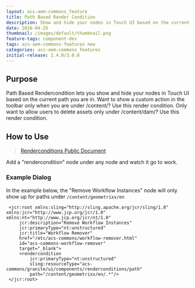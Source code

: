 ```yaml
---
layout: acs-aem-commons_feature
title: Path Based Render Condition
description: Show and hide your nodes in Touch UI based on the current path.
date: 2016-04-25
thumbnail: /images/default/thumbnail.png
feature-tags: component-dev
tags: acs-aem-commons-features new
categories: acs-aem-commons features
initial-release: 2.4.0/3.0.0
---
```


## Purpose

Path Based Rendercondition lets you show and hide your nodes in Touch UI based on the current path you are in.
Want to show a custom action in the toolbar only when you are under /content/<mysite>? Use this render condition.
Only want to allow users to delete assets only under /content/dam/<myassets>? Use this render condition.

## How to Use

>[Renderconditions Public Document](https://docs.adobe.com/docs/en/aem/6-1/ref/granite-ui/api/jcr_root/libs/granite/ui/components/foundation/rendercondition.html)

Add a "rendercondition" node under any node and watch it go to work.


### Example Dialog

In the example below, the "Remove Workflow Instances" node will only show up for paths under `/content/geometrixx/en`

```<?xml version="1.0" encoding="UTF-8"?>
 <jcr:root xmlns:sling="http://sling.apache.org/jcr/sling/1.0" xmlns:jcr="http://www.jcp.org/jcr/1.0" xmlns:nt="http://www.jcp.org/jcr/nt/1.0"
     jcr:description="Remove Workflow Instances"
     jcr:primaryType="nt:unstructured"
     jcr:title="Workflow Remover"
     href="/etc/acs-commons/workflow-remover.html"
     id="acs-commons-workflow-remover"
     target="_blank">
     <rendercondition
         jcr:primaryType="nt:unstructured"
         sling:resourceType="acs-commons/granite/ui/components/renderconditions/path"
         path="/content/geometrixx/en/.*"/>
 </jcr:root>
```
